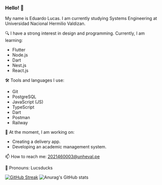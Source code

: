 ### Hello! 👋
My name is Eduardo Lucas. I am currently studying Systems Engineering at Universidad Nacional Hermilio Valdizan.

🔍 I have a strong interest in design and programming. Currently, I am learning:
- Flutter
- Node.js
- Dart
- Nest.js
- React.js

🛠 Tools and languages I use:
- Git
- PostgreSQL
- JavaScript (JS)
- TypeScript
- Dart
- Postman
- Railway

🌱 At the moment, I am working on:
- Creating a delivery app.
- Developing an academic management system.

📫 How to reach me: 2021460003@unheval.pe

📢 Pronouns: Lucsducks



[![GitHub Streak](https://streak-stats.demolab.com?user=lucsducks&theme=algolia&hide_border=true&border_radius=10&locale=es&date_format=M%20j%5B%2C%20Y%5D&mode=weekly)](https://git.io/streak-stats)
![Anurag's GitHub stats](https://github-readme-stats.vercel.app/api?username=lucsducks&hide=contribs,prs)
